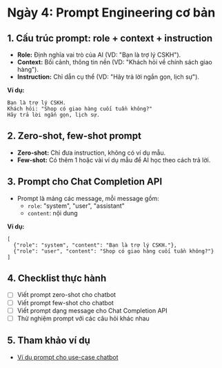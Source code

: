 # Ngày 4: Prompt Engineering cơ bản

## 1. Cấu trúc prompt: role + context + instruction
- **Role:** Định nghĩa vai trò của AI (VD: "Bạn là trợ lý CSKH").
- **Context:** Bối cảnh, thông tin nền (VD: "Khách hỏi về chính sách giao hàng").
- **Instruction:** Chỉ dẫn cụ thể (VD: "Hãy trả lời ngắn gọn, lịch sự").

**Ví dụ:**
```
Bạn là trợ lý CSKH.
Khách hỏi: "Shop có giao hàng cuối tuần không?"
Hãy trả lời ngắn gọn, lịch sự.
```

## 2. Zero-shot, few-shot prompt
- **Zero-shot:** Chỉ đưa instruction, không có ví dụ mẫu.
- **Few-shot:** Có thêm 1 hoặc vài ví dụ mẫu để AI học theo cách trả lời.

## 3. Prompt cho Chat Completion API
- Prompt là mảng các message, mỗi message gồm:
  - `role`: "system", "user", "assistant"
  - `content`: nội dung

**Ví dụ:**
```
[
  {"role": "system", "content": "Bạn là trợ lý CSKH."},
  {"role": "user", "content": "Shop có giao hàng cuối tuần không?"}
]
```

## 4. Checklist thực hành
- [ ] Viết prompt zero-shot cho chatbot
- [ ] Viết prompt few-shot cho chatbot
- [ ] Viết prompt dạng message cho Chat Completion API
- [ ] Thử nghiệm prompt với các câu hỏi khác nhau

## 5. Tham khảo ví dụ
- [Ví dụ prompt cho use-case chatbot](./prompt-chatbot-examples.md) 